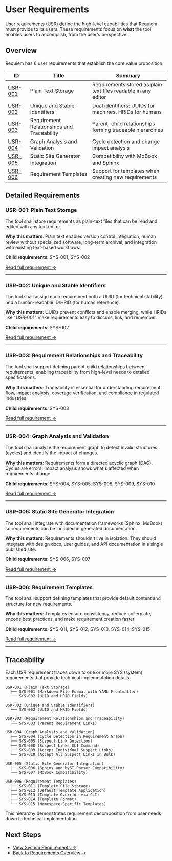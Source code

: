 # User Requirements

User requirements (USR) define the high-level capabilities that Requiem must provide to its users. These requirements focus on **what** the tool enables users to accomplish, from the user's perspective.

## Overview

Requiem has 6 user requirements that establish the core value proposition:

| ID | Title | Summary |
|----|-------|---------|
| [USR-001](./USR-001.md) | Plain Text Storage | Requirements stored as plain text files readable in any editor |
| [USR-002](./USR-002.md) | Unique and Stable Identifiers | Dual identifiers: UUIDs for machines, HRIDs for humans |
| [USR-003](./USR-003.md) | Requirement Relationships and Traceability | Parent-child relationships forming traceable hierarchies |
| [USR-004](./USR-004.md) | Graph Analysis and Validation | Cycle detection and change impact analysis |
| [USR-005](./USR-005.md) | Static Site Generator Integration | Compatibility with MdBook and Sphinx |
| [USR-006](./USR-006.md) | Requirement Templates | Support for templates when creating new requirements |

## Detailed Requirements

### USR-001: Plain Text Storage

The tool shall store requirements as plain-text files that can be read and edited with any text editor.

**Why this matters**: Plain text enables version control integration, human review without specialized software, long-term archival, and integration with existing text-based workflows.

**Child requirements**: SYS-001, SYS-002

[Read full requirement →](./USR-001.md)

---

### USR-002: Unique and Stable Identifiers

The tool shall assign each requirement both a UUID (for technical stability) and a human-readable ID/HRID (for human reference).

**Why this matters**: UUIDs prevent conflicts and enable merging, while HRIDs like "USR-001" make requirements easy to discuss, link, and remember.

**Child requirements**: SYS-002

[Read full requirement →](./USR-002.md)

---

### USR-003: Requirement Relationships and Traceability

The tool shall support defining parent-child relationships between requirements, enabling traceability from high-level needs to detailed specifications.

**Why this matters**: Traceability is essential for understanding requirement flow, impact analysis, coverage verification, and compliance in regulated industries.

**Child requirements**: SYS-003

[Read full requirement →](./USR-003.md)

---

### USR-004: Graph Analysis and Validation

The tool shall analyze the requirement graph to detect invalid structures (cycles) and identify the impact of changes.

**Why this matters**: Requirements form a directed acyclic graph (DAG). Cycles are errors. Impact analysis shows what's affected when requirements change.

**Child requirements**: SYS-004, SYS-005, SYS-008, SYS-009, SYS-010

[Read full requirement →](./USR-004.md)

---

### USR-005: Static Site Generator Integration

The tool shall integrate with documentation frameworks (Sphinx, MdBook) so requirements can be included in generated documentation.

**Why this matters**: Requirements shouldn't live in isolation. They should integrate with design docs, user guides, and API documentation in a single published site.

**Child requirements**: SYS-006, SYS-007

[Read full requirement →](./USR-005.md)

---

### USR-006: Requirement Templates

The tool shall support defining templates that provide default content and structure for new requirements.

**Why this matters**: Templates ensure consistency, reduce boilerplate, encode best practices, and make requirement creation faster.

**Child requirements**: SYS-011, SYS-012, SYS-013, SYS-014, SYS-015

[Read full requirement →](./USR-006.md)

---

## Traceability

Each USR requirement traces down to one or more SYS (system) requirements that provide technical implementation details:

```
USR-001 (Plain Text Storage)
  ├── SYS-001 (Markdown File Format with YAML Frontmatter)
  └── SYS-002 (UUID and HRID Fields)

USR-002 (Unique and Stable Identifiers)
  └── SYS-002 (UUID and HRID Fields)

USR-003 (Requirement Relationships and Traceability)
  └── SYS-003 (Parent Requirement Links)

USR-004 (Graph Analysis and Validation)
  ├── SYS-004 (Cycle Detection in Requirement Graph)
  ├── SYS-005 (Suspect Link Detection)
  ├── SYS-008 (Suspect Links CLI Command)
  ├── SYS-009 (Accept Individual Suspect Links)
  └── SYS-010 (Accept All Suspect Links in Bulk)

USR-005 (Static Site Generator Integration)
  ├── SYS-006 (Sphinx and MyST Parser Compatibility)
  └── SYS-007 (MdBook Compatibility)

USR-006 (Requirement Templates)
  ├── SYS-011 (Template File Storage)
  ├── SYS-012 (Default Template Application)
  ├── SYS-013 (Template Override via CLI)
  ├── SYS-014 (Template Format)
  └── SYS-015 (Namespace-Specific Templates)
```

This hierarchy demonstrates requirement decomposition from user needs down to technical implementation.

## Next Steps

- [View System Requirements →](./system-requirements.md)
- [Back to Requirements Overview →](../requirements.md)

